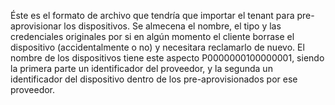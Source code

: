 Éste es el formato de archivo que tendría que importar el tenant para pre-aprovisionar los dispositivos.
Se almecena el nombre, el tipo y las credenciales originales por si en algún momento el cliente borrase el dispositivo (accidentalmente o no) y necesitara reclamarlo de nuevo.
El nombre de los dispositivos tiene este aspecto P0000000100000001, siendo la primera parte un identificador del proveedor, y la segunda un identificador del dispositivo dentro de los pre-aprovisionados por ese proveedor.
